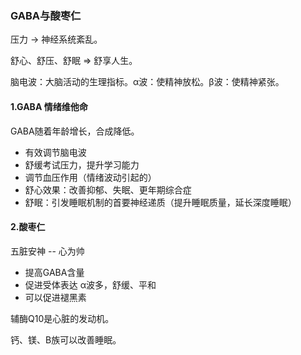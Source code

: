 ### GABA与酸枣仁
压力 -> 神经系统紊乱。

舒心、舒压、舒眠 => 舒享人生。

脑电波：大脑活动的生理指标。α波：使精神放松。β波：使精神紧张。
#### 1.GABA 情绪维他命
GABA随着年龄增长，合成降低。
* 有效调节脑电波
* 舒缓考试压力，提升学习能力
* 调节血压作用（情绪波动引起的）
* 舒心效果：改善抑郁、失眠、更年期综合症
* 舒眠：引发睡眠机制的首要神经递质（提升睡眠质量，延长深度睡眠）

#### 2.酸枣仁
五脏安神 -- 心为帅
* 提高GABA含量
* 促进受体表达
α波多，舒缓、平和
* 可以促进褪黑素

辅酶Q10是心脏的发动机。

钙、镁、B族可以改善睡眠。



